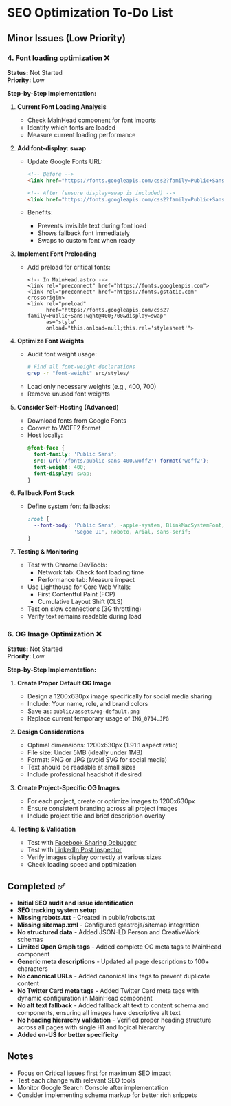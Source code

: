 # SEO Optimization To-Do List

## Minor Issues (Low Priority)

### 4. Font loading optimization ❌
**Status:** Not Started  
**Priority:** Low  

**Step-by-Step Implementation:**

1. **Current Font Loading Analysis**
   - Check MainHead component for font imports
   - Identify which fonts are loaded
   - Measure current loading performance

2. **Add font-display: swap**
   - Update Google Fonts URL:
     ```html
     <!-- Before -->
     <link href="https://fonts.googleapis.com/css2?family=Public+Sans:wght@400;700&display=swap" rel="stylesheet">
     
     <!-- After (ensure display=swap is included) -->
     <link href="https://fonts.googleapis.com/css2?family=Public+Sans:wght@400;700&display=swap" rel="stylesheet">
     ```
   
   - Benefits:
     - Prevents invisible text during font load
     - Shows fallback font immediately
     - Swaps to custom font when ready

3. **Implement Font Preloading**
   - Add preload for critical fonts:
     ```astro
     <!-- In MainHead.astro -->
     <link rel="preconnect" href="https://fonts.googleapis.com">
     <link rel="preconnect" href="https://fonts.gstatic.com" crossorigin>
     <link rel="preload" 
           href="https://fonts.googleapis.com/css2?family=Public+Sans:wght@400;700&display=swap" 
           as="style"
           onload="this.onload=null;this.rel='stylesheet'">
     ```

4. **Optimize Font Weights**
   - Audit font weight usage:
     ```bash
     # Find all font-weight declarations
     grep -r "font-weight" src/styles/
     ```
   - Load only necessary weights (e.g., 400, 700)
   - Remove unused font weights

5. **Consider Self-Hosting (Advanced)**
   - Download fonts from Google Fonts
   - Convert to WOFF2 format
   - Host locally:
     ```css
     @font-face {
       font-family: 'Public Sans';
       src: url('/fonts/public-sans-400.woff2') format('woff2');
       font-weight: 400;
       font-display: swap;
     }
     ```

6. **Fallback Font Stack**
   - Define system font fallbacks:
     ```css
     :root {
       --font-body: 'Public Sans', -apple-system, BlinkMacSystemFont, 
                    'Segoe UI', Roboto, Arial, sans-serif;
     }
     ```

7. **Testing & Monitoring**
   - Test with Chrome DevTools:
     - Network tab: Check font loading time
     - Performance tab: Measure impact
   - Use Lighthouse for Core Web Vitals:
     - First Contentful Paint (FCP)
     - Cumulative Layout Shift (CLS)
   - Test on slow connections (3G throttling)
   - Verify text remains readable during load

### 6. OG Image Optimization ❌
**Status:** Not Started  
**Priority:** Low  

**Step-by-Step Implementation:**

1. **Create Proper Default OG Image**
   - Design a 1200x630px image specifically for social media sharing
   - Include: Your name, role, and brand colors
   - Save as: `public/assets/og-default.png`
   - Replace current temporary usage of `IMG_0714.JPG`

2. **Design Considerations**
   - Optimal dimensions: 1200x630px (1.91:1 aspect ratio)
   - File size: Under 5MB (ideally under 1MB)
   - Format: PNG or JPG (avoid SVG for social media)
   - Text should be readable at small sizes
   - Include professional headshot if desired

3. **Create Project-Specific OG Images**
   - For each project, create or optimize images to 1200x630px
   - Ensure consistent branding across all project images
   - Include project title and brief description overlay

4. **Testing & Validation**
   - Test with [Facebook Sharing Debugger](https://developers.facebook.com/tools/debug/)
   - Test with [LinkedIn Post Inspector](https://www.linkedin.com/post-inspector/)
   - Verify images display correctly at various sizes
   - Check loading speed and optimization

## Completed ✅
- **Initial SEO audit and issue identification**
- **SEO tracking system setup**
- **Missing robots.txt** - Created in public/robots.txt
- **Missing sitemap.xml** - Configured @astrojs/sitemap integration
- **No structured data** - Added JSON-LD Person and CreativeWork schemas
- **Limited Open Graph tags** - Added complete OG meta tags to MainHead component
- **Generic meta descriptions** - Updated all page descriptions to 100+ characters
- **No canonical URLs** - Added canonical link tags to prevent duplicate content
- **No Twitter Card meta tags** - Added Twitter Card meta tags with dynamic configuration in MainHead component
- **No alt text fallback** - Added fallback alt text to content schema and components, ensuring all images have descriptive alt text
- **No heading hierarchy validation** - Verified proper heading structure across all pages with single H1 and logical hierarchy
- **Added en-US for better specificity**

## Notes
- Focus on Critical issues first for maximum SEO impact
- Test each change with relevant SEO tools
- Monitor Google Search Console after implementation
- Consider implementing schema markup for better rich snippets